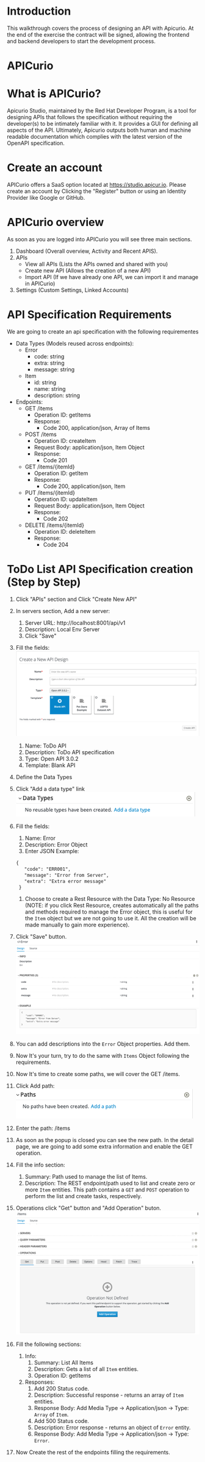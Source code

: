 # Introduction

This walkthrough covers the process of designing an API with Apicurio. At the end of the exercise the contract will be signed, allowing the frontend and backend developers to start the development process.

# APICurio

# What is APICurio?

Apicurio Studio, maintained by the Red Hat Developer Program, is a tool for designing APIs that follows the specification without requiring the developer(s) to be intimately familiar with it. It provides a GUI for defining all aspects of the API. Ultimately, Apicurio outputs both human and machine readable documentation which complies with the latest version of the OpenAPI specification.

# Create an account

APICurio offers a SaaS option located at https://studio.apicur.io. Please create an account by Clicking the "Register" button or using an Identity Provider like Google or GitHub.

# APICurio overview

As soon as you are logged into APICurio you will see three main sections.

1. Dashboard (Overall overview, Activity and Recent APIS).
2. APIs
   * View all APIs (Lists the APIs owned and shared with you)
   * Create new API (Allows the creation of a new API)
   * Import API (If we have already one API, we can import it and manage in APICurio)
3. Settings (Custom Settings, Linked Accounts)

# API Specification Requirements

We are going to create an api specification with the following requirementes

* Data Types (Models reused across endpoints):
  * Error
    - code: string
    - extra: string
    - message: string
  * Item
    - id: string
    - name: string
    - description: string
* Endpoints:
  * GET /items
    - Operation ID: getItems
    - Response:
      - Code 200, application/json, Array of Items
  * POST /items
    - Operation ID: createItem
    - Request Body: application/json, Item Object
    - Response:
      - Code 201
  * GET /items/{itemId}
    - Operation ID: getItem
    - Response:
      - Code 200, application/json, Item
  * PUT /items/{itemId}
    - Operation ID: updateItem
    - Request Body: application/json, Item Object
    - Response:
      - Code 202
  * DELETE /items/{itemId}
    - Operation ID: deleteItem
    - Response:
      - Code 204

# ToDo List API Specification creation (Step by Step)

1. Click "APIs" section and Click "Create New API"
2. In servers section, Add a new server:
   1.  Server URL: http://localhost:8001/api/v1
   2.  Description: Local Env Server
   3.  Click "Save"
3. Fill the fields:
   ![Create API](images/exercise-1/api-create.png)
   1. Name: ToDo API
   2. Description: ToDo API specification
   3. Type: Open API 3.0.2
   4. Template: Blank API

4. Define the Data Types
5. Click "Add a data type" link
   ![Add Datatype](images/exercise-1/add-datatype.png)
6. Fill the fields:
   1. Name: Error
   2. Description: Error Object
   3. Enter JSON Example:
   ```
   {
      "code": "ERR001",
      "message": "Error from Server",
      "extra": "Extra error message"
    }
   ```
   1. Choose to create a Rest Resource with the Data Type: No Resource (NOTE: if you click Rest Resource, creates automatically all the paths and methods required to manage the Error object, this is useful for the `Item` object but we are not going to use it. All the creation will be made manually to gain more experience).
7. Click "Save" button.
   ![Error Object](images/exercise-1/error-object.png)
8. You can add descriptions into the `Error` Object properties. Add them.
9.  Now It's your turn, try to do the same with `Items` Object following the requirements.
10. Now It's time to create some paths, we will cover the GET /items.
11. Click Add path:
    ![Add path](images/exercise-1/add-path.png)
12. Enter the path: /items
13. As soon as the popup is closed you can see the new path. In the detail page, we are going to add some extra information and enable the GET operation.
14. Fill the info section:
    1.  Summary: Path used to manage the list of Items.
    2.  Description: The REST endpoint/path used to list and create zero or more `Item` entities.  This path contains a `GET` and `POST` operation to perform the list and create tasks, respectively.
15. Operations click "Get" button and "Add Operation" buton.
    ![Get Operation 1](images/exercise-1/get-operation-1.png)
16. Fill the following sections:
    1.  Info:
        1.  Summary: List All Items
        2.  Description: Gets a list of all `Item` entities.
        3.  Operation ID: getItems
    2.  Responses:
        1.  Add 200 Status code.
        2.  Description: Successful response - returns an array of `Item` entities.
        3.  Response Body: Add Media Type -> Application/json -> Type: `Array` of `Item`.
        4.  Add 500 Status code.
        5.  Description: Error response - returns an object of `Error` entity.
        6.  Response Body: Add Media Type -> Application/json -> Type: `Error`.
17. Now Create the rest of the endpoints filling the requirements.




